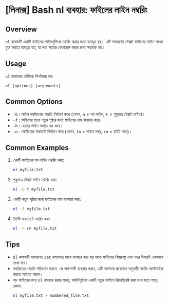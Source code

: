 # [লিনাক্স] Bash nl ব্যবহার: ফাইলের লাইন নম্বরিং

## Overview
`nl` কমান্ডটি একটি ফাইলের লাইনগুলিকে নম্বরিং করার জন্য ব্যবহৃত হয়। এটি সাধারণত টেক্সট ফাইলের লাইন সংখ্যা যুক্ত করতে ব্যবহৃত হয়, যা পরে সহজে রেফারেন্স করার জন্য সহায়ক হয়।

## Usage
`nl` কমান্ডের মৌলিক সিনট্যাক্স হল:

```
nl [options] [arguments]
```

## Common Options
- `-b` : লাইন নম্বরিংয়ের পদ্ধতি নির্ধারণ করে (যেমন, `a` = সব লাইন, `t` = শুধুমাত্র টেক্সট লাইন)।
- `-f` : ফাইলের মধ্যে নতুন পৃষ্ঠার জন্য ফাইলের নাম ব্যবহার করে।
- `-h` : হেডার লাইন নম্বরিং বন্ধ করে।
- `-n` : নম্বরিংয়ের ফরম্যাট নির্ধারণ করে (যেমন, `ln` = লাইন নম্বর, `rn` = রাইট নম্বর)।

## Common Examples
1. একটি ফাইলের সব লাইন নম্বরিং করা:
   ```bash
   nl myfile.txt
   ```

2. শুধুমাত্র টেক্সট লাইন নম্বরিং করা:
   ```bash
   nl -b t myfile.txt
   ```

3. একটি নতুন পৃষ্ঠার জন্য ফাইলের নাম ব্যবহার করা:
   ```bash
   nl -f myfile.txt
   ```

4. নির্দিষ্ট ফরম্যাটে নম্বরিং করা:
   ```bash
   nl -n rn myfile.txt
   ```

## Tips
- `nl` কমান্ডটি সাধারণত `cat` কমান্ডের সাথে ব্যবহার করা হয় যাতে ফাইলের বিষয়বস্তু এবং নম্বর উভয়ই একসাথে দেখা যায়।
- নম্বরিংয়ের পদ্ধতি পরিবর্তন করতে `-b` অপশনটি ব্যবহার করুন, এটি আপনার প্রয়োজন অনুযায়ী নম্বরিং কাস্টমাইজ করতে সাহায্য করবে।
- বড় ফাইলের জন্য `nl` ব্যবহার করার সময়, আউটপুটকে একটি নতুন ফাইলে রিডাইরেক্ট করা ভাল হতে পারে, যেমন:
  ```bash
  nl myfile.txt > numbered_file.txt
  ```